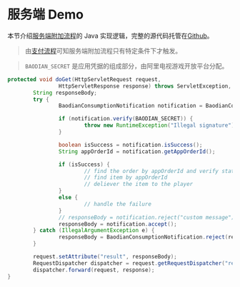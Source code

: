 # 服务端 Demo

本节介绍[服务端附加流程](../tutorial/pay.md#服务端附加流程)的 Java 实现逻辑，完整的源代码托管在[Github](https://github.com/kaiwangchen/alitvgamesdk-serverdemo)。

> 由[支付流程](../tutorial/pay.md)可知服务端附加流程只有特定条件下才触发。

> `BAODIAN_SECRET` 是应用凭据的组成部分，由阿里电视游戏开放平台分配。

```java
protected void doGet(HttpServletRequest request,
                HttpServletResponse response) throws ServletException, IOException {
        String responseBody;
        try {
                BaodianConsumptionNotification notification = BaodianConsumptionNotification.buildFrom(request);

                if (notification.verify(BAODIAN_SECRET)) {
                        throw new RuntimeException("Illegal signature");
                }

                boolean isSuccess = notification.isSuccess();
                String appOrderId = notification.getAppOrderId();

                if (isSuccess) {
                        // find the order by appOrderId and verify state
                        // find item by appOrderId
                        // deliever the item to the player
                }
                else {
                        // handle the failure
                }
                // responseBody = notification.reject("custom message");
                responseBody = notification.accept();
        } catch (IllegalArgumentException e) {
                responseBody = BaodianConsumptionNotification.reject(request, e.getMessage());
        }

        request.setAttribute("result", responseBody);
        RequestDispatcher dispatcher = request.getRequestDispatcher("result.jsp");
        dispatcher.forward(request, response);
}

```
